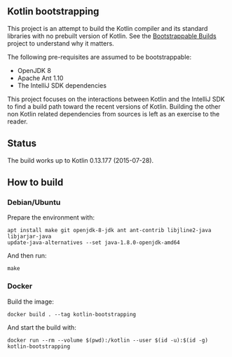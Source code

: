 Kotlin bootstrapping
--------------------

This project is an attempt to build the Kotlin compiler and its standard
libraries with no prebuilt version of Kotlin. See the
[Bootstrappable Builds](https://bootstrappable.org) project to understand
why it matters.

The following pre-requisites are assumed to be bootstrappable:
* OpenJDK 8
* Apache Ant 1.10
* The IntelliJ SDK dependencies

This project focuses on the interactions between Kotlin and the IntelliJ SDK
to find a build path toward the recent versions of Kotlin. Building the other
non Kotlin related dependencies from sources is left as an exercise to the
reader.


## Status

The build works up to Kotlin 0.13.177 (2015-07-28).


## How to build

### Debian/Ubuntu

Prepare the environment with:

    apt install make git openjdk-8-jdk ant ant-contrib libjline2-java libjarjar-java
    update-java-alternatives --set java-1.8.0-openjdk-amd64

And then run:

    make

### Docker

Build the image:

    docker build . --tag kotlin-bootstrapping

And start the build with:

    docker run --rm --volume $(pwd):/kotlin --user $(id -u):$(id -g) kotlin-bootstrapping
